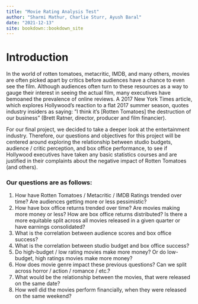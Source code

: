 ```yaml
--- 
title: "Movie Rating Analysis Test"
author: "Sharmi Mathur, Charlie Sturr, Ayush Baral"
date: "2021-12-13"
site: bookdown::bookdown_site
---
```


# Introduction

In the world of rotten tomatoes, metacritic, IMDB, and many others, movies are often picked apart
by critics before audiences have a chance to even see the film. Although audiences often turn to these
resources as a way to gauge their interest in seeing the actual film, many executives have bemoaned
the prevalence of online reviews. A 2017 New York Times article, which explores Hollywood’s reaction
to a flat 2017 summer season, quotes industry insiders as saying: ”I think it’s [Rotten Tomatoes] the
destruction of our business” (Brett Ratner, director, producer and film financier).

For our final project, we decided to take a deeper look at the entertainment industry. Therefore, our
questions and objectives for this project will be centered around exploring the relationship between
studio budgets, audience / critic perception, and box office performance, to see if Hollywood executives
have taken any basic statistics courses and are justified in their complaints about the negative impact
of Rotten Tomatoes (and others).

### Our questions are as follows:
1. How have Rotten Tomatoes / Metacritic / IMDB Ratings trended over time? Are audiences
getting more or less pessimistic?
2. How have box office returns trended over time? Are movies making more money or less? How
are box office returns distributed? Is there a more equitable split across all movies released in a
given quarter or have earnings consolidated?
3. What is the correlation between audience scores and box office success?
4. What is the correlation between studio budget and box office success?
5. Do high-budget / low rating movies make more money? Or do low-budget, high ratings movies
make more money?
6. How does movie genre impact these previous questions? Can we split across horror / action /
romance / etc.?
7. What would be the relationship between the movies, that were released on the same date?
8. How well did the movies perform financially, when they were released on the same weekend?

